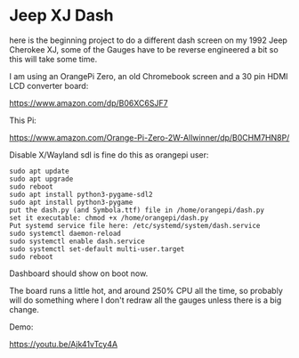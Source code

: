 # Jeep XJ Dash
here is the beginning project to do a different dash screen on my 1992 Jeep Cherokee XJ, some of the Gauges have to be reverse engineered a bit so this will take some time.

I am using an OrangePi Zero, an old Chromebook screen and a 30 pin HDMI LCD converter board:

https://www.amazon.com/dp/B06XC6SJF7

This Pi:

https://www.amazon.com/Orange-Pi-Zero-2W-Allwinner/dp/B0CHM7HN8P/


Disable X/Wayland sdl is fine do this as orangepi user:
```
sudo apt update
sudo apt upgrade
sudo reboot
sudo apt install python3-pygame-sdl2
sudo apt install python3-pygame
put the dash.py (and Symbola.ttf) file in /home/orangepi/dash.py
set it executable: chmod +x /home/orangepi/dash.py
Put systemd service file here: /etc/systemd/system/dash.service
sudo systemctl daemon-reload
sudo systemctl enable dash.service
sudo systemctl set-default multi-user.target
sudo reboot
```
Dashboard should show on boot now.

The board runs a little hot, and around 250% CPU all the time, so probably will do something where I don't redraw all the gauges unless there is a big change.

Demo:

https://youtu.be/Ajk41vTcy4A
